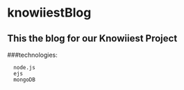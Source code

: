# knowiiestBlog

## This the blog for our Knowiiest Project

###technologies:

```
  node.js
  ejs
  mongoDB
```
